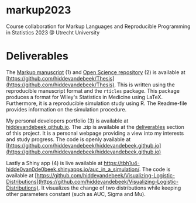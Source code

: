 # markup2023
Course collaboration for Markup Languages and Reproducible Programming in Statistics 2023 @ Utrecht University

# Deliverables

The [Markup manuscript](https://github.com/hiddevandebeek/Thesis/tree/main/docs/Thesis_Manuscript) (1) and [Open Science repository](https://github.com/hiddevandebeek/Thesis) (2) is available at [https://github.com/hiddevandebeek/Thesis](https://github.com/hiddevandebeek/Thesis). This is written using the reproducible manuscript format and the `rticles` package. This package produces a format for Wiley's Statistics in Medicine using LaTeX. Furthermore, it is a reproducible simulation study using R. The Readme-file provides information on the simulation procedure.

My personal developers portfolio (3) is available at [hiddevandebeek.github.io](https://hiddevandebeek.github.io/). The .zip is available at the [deliverables](./deliverables) section of this project. It is a personal webpage providing a view into my interests and study progress. The code is openly available at [https://github.com/hiddevandebeek/hiddevandebeek.github.io](https://github.com/hiddevandebeek/hiddevandebeek.github.io)

Lastly a Shiny app (4) is live available at https://tbh1u4-hidde0van0de0beek.shinyapps.io/auc_in_a_simulation/. The code is available at [https://github.com/hiddevandebeek/Visualizing-Logistic-Distributions](https://github.com/hiddevandebeek/Visualizing-Logistic-Distributions). It visualizes the change of two distributions while keeping other parameters constant (such as AUC, Sigma and Mu). 
